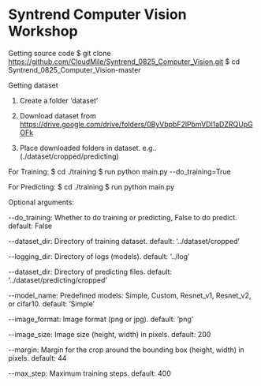 # Syntrend Computer Vision Workshop


Getting source code 
$ git clone https://github.com/CloudMile/Syntrend_0825_Computer_Vision.git
$ cd Syntrend_0825_Computer_Vision-master

Getting dataset

1. Create a folder ‘dataset’

2. Download dataset from https://drive.google.com/drive/folders/0ByVbpbF2lPbmVDl1aDZRQUpGOFk

3. Place downloaded folders in dataset. e.g.. (./dataset/cropped/predicting)


For Training:
$ cd ./training
$ run python main.py --do_training=True

For Predicting:
$ cd ./training
$ run python main.py

Optional arguments:

--do_training: Whether to do training or predicting, False to do predict. default: False

--dataset_dir: Directory of training dataset. default: ‘../dataset/cropped’

--logging_dir: Directory of logs (models). default: ‘../log’

--dataset_dir: Directory of predicting files. default: ‘../dataset/predicting/cropped’

--model_name: Predefined models: Simple, Custom, Resnet_v1, Resnet_v2, or cifar10. default: ‘Simple’

--image_format: Image format (png or jpg). default: ‘png’

--image_size: Image size (height, width) in pixels. default: 200

--margin: Margin for the crop around the bounding box (height, width) in pixels. default: 44

--max_step: Maximum training steps. default: 400
